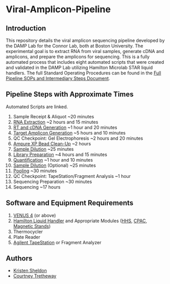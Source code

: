 # Viral-Amplicon-Pipeline

## Introduction
This repository details the viral amplicon sequencing pipeline developed by the DAMP Lab for the Connor Lab, both at Boston University. The experimental goal is to extract RNA from viral samples, generate cDNA and amplicons, and prepare the amplicons for sequencing. This is a fully automated process that includes eight automated scripts that were created and validated in the DAMP Lab utilizing Hamilton Microlab STAR liquid handlers. The full Standard Operating Procedures can be found in the [Full Pipeline SOPs and Intermediary Steps Document](https://github.com/DAMPLAB/Viral-Amplicon-Pipeline/blob/main/Full%20Pipeline%20SOPs%20and%20Intermediary%20Steps.pdf). 

## Pipeline Steps with Approximate Times
Automated Scripts are linked. 
1. Sample Receipt & Aliquot ~20 minutes
3. [RNA Extraction](https://github.com/DAMPLAB/Viral-Amplicon-Pipeline/blob/main/Automated%20Methods/COVID-19%20Extraction%20V1.2.0_DAMP.pkg) ~2 hours and 15 minutes
4. [RT and cDNA Generation](https://github.com/DAMPLAB/Viral-Amplicon-Pipeline/blob/main/Automated%20Methods/cDNA_Generation_V1.0.0.pkg)  ~1 hour and 20 minutes
5. [Target Amplicon Generation](https://github.com/DAMPLAB/Viral-Amplicon-Pipeline/blob/main/Automated%20Methods/Amplicon_Generation_V1.0.0.pkg) ~5 hours and 10 minutes
6. QC Checkpoint: Gel Electrophoresis ~2 hours and 20 minutes
7. [Ampure XP Bead Clean-Up](https://github.com/DAMPLAB/Viral-Amplicon-Pipeline/blob/main/Automated%20Methods/Amplicon_cleanup_V1.1.1.pkg) ~2 hours
8. [Sample Dilution](https://github.com/DAMPLAB/Viral-Amplicon-Pipeline/blob/main/Automated%20Methods/Dilution%20Method%20V1.0.pkg) ~25 minutes
9. [Library Preparation](https://github.com/DAMPLAB/Viral-Amplicon-Pipeline/blob/main/Automated%20Methods/NEB_Next_UltraExpress_V1.1.2.pkg) ~4 hours and 15 minutes
10. [Quantification](https://github.com/DAMPLAB/Viral-Amplicon-Pipeline/blob/main/Automated%20Methods/Quantification%20Prep_V3.0.pkg) ~1 hour and 10 minutes
11. [Sample Dilution](https://github.com/DAMPLAB/Viral-Amplicon-Pipeline/blob/main/Automated%20Methods/Dilution%20Method%20V1.0.pkg) (Optional) ~25 minutes
12. [Pooling](https://github.com/DAMPLAB/Viral-Amplicon-Pipeline/blob/main/Automated%20Methods/Normalization%20%26%20Pooling_V1.0.pkg) ~30 minutes
13. QC Checkpoint: TapeStation/Fragment Analysis ~1 hour
14. Sequencing Preparation ~30 minutes
15. Sequencing ~17 hours

## Software and Equipment Requirements
1. [VENUS 4](https://www.hamiltoncompany.com/automated-liquid-handling/venus?utm_source=adwords&utm_medium=ppc&utm_campaign=Lab+Products+%7C+PMax+%7C+Neuros+Syringes&utm_term=&hsa_tgt=&hsa_grp=&hsa_mt=&hsa_cam=21775976635&hsa_ver=3&hsa_src=x&hsa_net=adwords&hsa_kw=&hsa_acc=3619911770&hsa_ad=&gad_source=1&gclid=Cj0KCQiA0--6BhCBARIsADYqyL8x_XI-vGPap9jN3weV95XyDSR36x4UDW4TnXtLXsfFdZPAu9UiRd8aAp_VEALw_wcB) (or above)
2. [Hamilton Liquid Handler](https://www.hamiltoncompany.com/automated-liquid-handling?utm_source=adwords&utm_medium=ppc&utm_campaign=Hamilton+Brand&utm_term=hamilton%20microlab%20star&hsa_tgt=kwd-300748043222&hsa_grp=142615525106&hsa_mt=e&hsa_cam=18784057107&hsa_ver=3&hsa_src=g&hsa_net=adwords&hsa_kw=hamilton%20microlab%20star&hsa_acc=3619911770&hsa_ad=632048298447&gad_source=1&gclid=Cj0KCQiA0--6BhCBARIsADYqyL9t6VdduvIgd-eYfusQEbt35I36IWIO4vagP-zNa0F9UXrty8XAEakaAuR9EALw_wcB) and Appropriate Modules ([HHS](https://www.hamiltoncompany.com/automated-liquid-handling/small-devices/hamilton-heater-shaker?srsltid=AfmBOoobjtQMeKejRbQ9oDtjxoNSHGXQGwjCxt96I6_7fh3nzo2Dl_YG), [CPAC](https://www.inheco.com/cpac.html), [Magnetic Stands](https://www.alpaqua.com/magnet-plate-selector/?fwp_format=96#plate-finder))
3. Thermocycler
4. Plate Reader
5. [Agilent TapeStation](https://www.agilent.com/en/product/automated-electrophoresis/tapestation-systems/tapestation-instruments/4200-tapestation-system-228263?gad_source=1&gclid=Cj0KCQiA0--6BhCBARIsADYqyL_POQnSBvLExCDLU8Tfpy5vRMjYx6Wbc2Iy9_9JvIol4D6SUyYcbdwaAgaCEALw_wcB&gclsrc=aw.ds) or Fragment Analyzer

## Authors
* [Kristen Sheldon](https://github.com/kristenshels)
* [Courtney Tretheway](https://github.com/catretheway)
